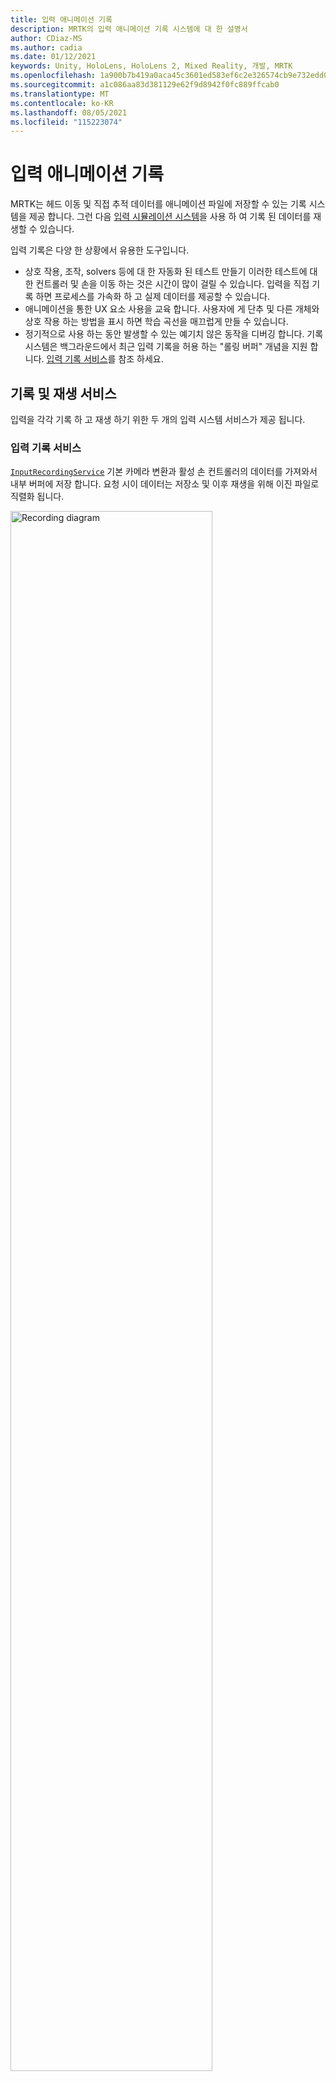```yaml
---
title: 입력 애니메이션 기록
description: MRTK의 입력 애니메이션 기록 시스템에 대 한 설명서
author: CDiaz-MS
ms.author: cadia
ms.date: 01/12/2021
keywords: Unity, HoloLens, HoloLens 2, Mixed Reality, 개발, MRTK
ms.openlocfilehash: 1a900b7b419a0aca45c3601ed583ef6c2e326574cb9e732edd0474afe117b895
ms.sourcegitcommit: a1c086aa83d381129e62f9d8942f0fc889ffcab0
ms.translationtype: MT
ms.contentlocale: ko-KR
ms.lasthandoff: 08/05/2021
ms.locfileid: "115223074"
---
```

# <a name="input-animation-recording"></a>입력 애니메이션 기록

MRTK는 헤드 이동 및 직접 추적 데이터를 애니메이션 파일에 저장할 수 있는 기록 시스템을 제공 합니다. 그런 다음 [입력 시뮬레이션 시스템](input-simulation-service.md)을 사용 하 여 기록 된 데이터를 재생할 수 있습니다.

입력 기록은 다양 한 상황에서 유용한 도구입니다.

* 상호 작용, 조작, solvers 등에 대 한 자동화 된 테스트 만들기 이러한 테스트에 대 한 컨트롤러 및 손을 이동 하는 것은 시간이 많이 걸릴 수 있습니다. 입력을 직접 기록 하면 프로세스를 가속화 하 고 실제 데이터를 제공할 수 있습니다.
* 애니메이션을 통한 UX 요소 사용을 교육 합니다.
  사용자에 게 단추 및 다른 개체와 상호 작용 하는 방법을 표시 하면 학습 곡선을 매끄럽게 만들 수 있습니다.
* 정기적으로 사용 하는 동안 발생할 수 있는 예기치 않은 동작을 디버깅 합니다.
  기록 시스템은 백그라운드에서 최근 입력 기록을 허용 하는 "롤링 버퍼" 개념을 지원 합니다.
  [입력 기록 서비스](#input-recording-service)를 참조 하세요.

## <a name="recording-and-playback-services"></a>기록 및 재생 서비스

입력을 각각 기록 하 고 재생 하기 위한 두 개의 입력 시스템 서비스가 제공 됩니다.

### <a name="input-recording-service"></a>입력 기록 서비스

[`InputRecordingService`](xref:Microsoft.MixedReality.Toolkit.Input.InputRecordingService) 기본 카메라 변환과 활성 손 컨트롤러의 데이터를 가져와서 내부 버퍼에 저장 합니다. 요청 시이 데이터는 저장소 및 이후 재생을 위해 이진 파일로 직렬화 됩니다.

<a target="_blank" href="../images/input-simulation/MRTK_InputAnimation_RecordingDiagram.png">
  <img src="../images/input-simulation/MRTK_InputAnimation_RecordingDiagram.png" title="입력 애니메이션 기록" width="80%" alt="Recording diagram" class="center" />
</a>

입력 기록을 시작 하려면 함수를 호출 [`StartRecording`](xref:Microsoft.MixedReality.Toolkit.Input.IMixedRealityInputRecordingService.StartRecording) 합니다. [`StopRecording`](xref:Microsoft.MixedReality.Toolkit.Input.IMixedRealityInputRecordingService.StopRecording) 기록을 일시 중지 하 고, 지금까지 기록한 데이터는 삭제 하지 않습니다 [`DiscardRecordedInput`](xref:Microsoft.MixedReality.Toolkit.Input.IMixedRealityInputRecordingService.DiscardRecordedInput) . 필요한 경우를 사용 하 여이 작업을 수행 합니다.

기본적으로 기록 버퍼의 크기는 30 초로 제한 됩니다. 이렇게 하면 기록 서비스에서 너무 많은 데이터를 누적 하지 않고도 백그라운드에서 기록을 유지할 수 있으며 필요한 경우 최근 30 초를 절약할 수 있습니다. 속성을 사용 하 여 시간 간격을 변경 [`RecordingBufferTimeLimit`](xref:Microsoft.MixedReality.Toolkit.Input.IMixedRealityInputRecordingService.RecordingBufferTimeLimit) 하거나, 옵션을 사용 하 여 기록을 무제한으로 지정할 수 있습니다 [`UseBufferTimeLimit`](xref:Microsoft.MixedReality.Toolkit.Input.IMixedRealityInputRecordingService.UseBufferTimeLimit) .

기록 버퍼의 데이터는 [Saveinputanimation](xref:Microsoft.MixedReality.Toolkit.Input.IMixedRealityInputRecordingService.SaveInputAnimation*) 함수를 사용 하 여 이진 파일에 저장할 수 있습니다.

이진 파일 형식에 대 한 자세한 내용은 [입력 애니메이션 파일 형식 사양](input-animation-file-format.md)을 참조 하세요.

### <a name="input-playback-service"></a>입력 재생 서비스

[`InputPlaybackService`](xref:Microsoft.MixedReality.Toolkit.Input.InputPlaybackService) 입력 애니메이션 데이터를 사용 하 여 이진 파일을 읽은 다음 [InputSimulationService](xref:Microsoft.MixedReality.Toolkit.Input.InputSimulationService) 를 통해이 데이터를 적용 하 여 기록 된 움직임을 다시 만듭니다.

<a target="_blank" href="../images/input-simulation/MRTK_InputAnimation_PlaybackDiagram.png">
  <img src="../images/input-simulation/MRTK_InputAnimation_PlaybackDiagram.png" title="입력 애니메이션 재생" width="80%" alt="Play Back diagram" class="center" />
</a>

다시 입력 애니메이션 재생을 시작 하려면 [Loadinputanimation](xref:Microsoft.MixedReality.Toolkit.Input.IMixedRealityInputPlaybackService.LoadInputAnimation*) 함수를 사용 하 여 파일에서 로드 해야 합니다.

[재생](xref:Microsoft.MixedReality.Toolkit.Input.IMixedRealityInputPlaybackService.Play), [일시 중지](xref:Microsoft.MixedReality.Toolkit.Input.IMixedRealityInputPlaybackService.Play)또는 [중지](xref:Microsoft.MixedReality.Toolkit.Input.IMixedRealityInputPlaybackService.Stop) 를 호출 하 여 애니메이션 재생을 제어 합니다.

현재 애니메이션 시간은 [LocalTime](xref:Microsoft.MixedReality.Toolkit.Input.IMixedRealityInputPlaybackService.LocalTime) 속성을 사용 하 여 직접 제어할 수도 있습니다.

> [!WARNING]
> 타임 라인을 삭제 하 여 입력 애니메이션이 나 직접 설정을 반복 하거나 다시 설정 하면 [`LocalTime`](xref:Microsoft.MixedReality.Toolkit.Input.IMixedRealityInputPlaybackService.LocalTime) 장면을 조작할 때 예기치 않은 결과가 발생할 수 있습니다. 입력 이동만 기록 되며, 개체 이동, 스위치 전환 등의 추가 변경 내용은 다시 설정 되지 않습니다. 취소할 수 없는 변경 내용이 있으면 장면을 다시 로드 해야 합니다.

### <a name="editor-tools-for-recording-and-playing-input-animation"></a>입력 애니메이션을 기록 하 고 재생 하기 위한 편집기 도구

Unity 편집기에는 입력 애니메이션을 기록 하 고 검사 하는 데 사용할 수 있는 여러 도구가 있습니다. 이러한 도구는 _혼합 현실 Toolkit > 유틸리티 > 입력 시뮬레이션_ 메뉴에서 열 수 있는 [입력 시뮬레이션 도구 창](input-simulation-service.md#input-simulation-tools-window)에서 액세스할 수 있습니다.

> [!NOTE]
> 입력 기록 및 재생은 재생 모드 에서만 작동 합니다.

입력 기록 창에는 두 가지 모드가 있습니다.

* 재생 모드에서 입력 _기록을 기록한 후_ 애니메이션 파일에 저장 합니다.

  기록 단추를 설정/해제 하는 경우 [`InputRecordingService`](xref:Microsoft.MixedReality.Toolkit.Input.InputRecordingService) 입력을 기록할 수 있습니다.
  기록 단추를 해제할 때 파일 저장 선택이 표시 되 고 기록 된 입력 애니메이션이 선택한 대상에 저장 됩니다.

  이 모드에서 버퍼 시간 제한이 변경 될 수도 있습니다.

* 애니메이션 파일을 로드 한 다음 입력 시뮬레이션 시스템을 통해 입력을 다시 만드는 _재생_

  먼저이 모드에서 애니메이션을 로드 해야 합니다. 입력을 기록 모드로 기록한 후에는 결과 애니메이션이 자동으로 로드 됩니다. 또는 "로드" 단추를 클릭 하 여 기존 애니메이션 파일을 선택 합니다.

  왼쪽에서 오른쪽으로 시간 제어 단추는 다음과 같습니다.

  * 재생 시간을 애니메이션의 시작으로 _다시 설정_ 합니다.
  * 시간이 지남에 따라 애니메이션을 지속적으로 _재생_ 합니다.
  * _단계_ 1 회 단계를 진행 합니다.

  슬라이더는 애니메이션 타임 라인을 통해 삭제 하는 데에도 사용할 수 있습니다.

> [!WARNING]
> 입력 애니메이션을 반복 하거나 다시 설정 하거나 타임 라인을 삭제 하면 장면을 조작할 때 예기치 않은 결과가 발생할 수 있습니다. 입력 이동만 기록 되며, 개체 이동, 스위치 전환 등의 추가 변경 내용은 다시 설정 되지 않습니다. 취소할 수 없는 변경 내용이 있으면 장면을 다시 로드 해야 합니다.
